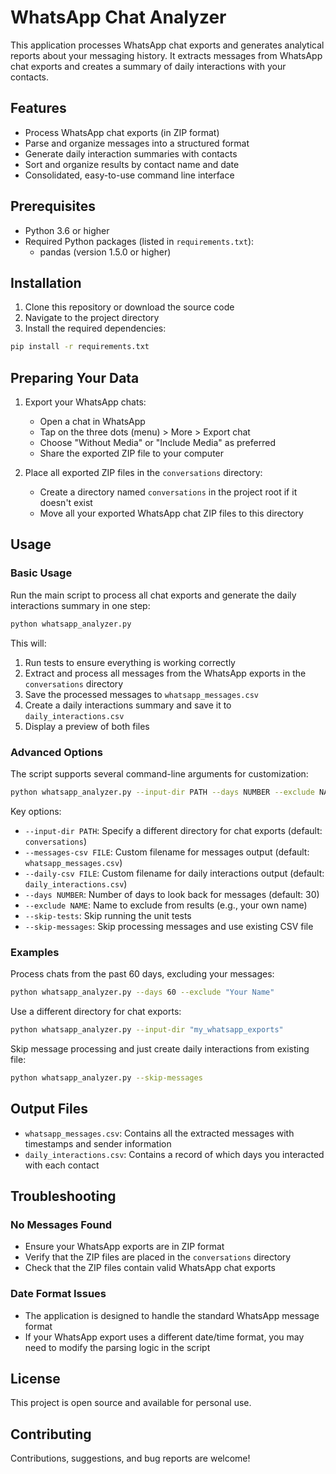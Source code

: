 # WhatsApp Chat Analyzer

This application processes WhatsApp chat exports and generates analytical reports about your messaging history. It extracts messages from WhatsApp chat exports and creates a summary of daily interactions with your contacts.

## Features

- Process WhatsApp chat exports (in ZIP format)
- Parse and organize messages into a structured format
- Generate daily interaction summaries with contacts
- Sort and organize results by contact name and date
- Consolidated, easy-to-use command line interface

## Prerequisites

- Python 3.6 or higher
- Required Python packages (listed in `requirements.txt`):
  - pandas (version 1.5.0 or higher)

## Installation

1. Clone this repository or download the source code
2. Navigate to the project directory
3. Install the required dependencies:

```bash
pip install -r requirements.txt
```

## Preparing Your Data

1. Export your WhatsApp chats:
   - Open a chat in WhatsApp
   - Tap on the three dots (menu) > More > Export chat
   - Choose "Without Media" or "Include Media" as preferred
   - Share the exported ZIP file to your computer

2. Place all exported ZIP files in the `conversations` directory:
   - Create a directory named `conversations` in the project root if it doesn't exist
   - Move all your exported WhatsApp chat ZIP files to this directory

## Usage

### Basic Usage

Run the main script to process all chat exports and generate the daily interactions summary in one step:

```bash
python whatsapp_analyzer.py
```

This will:
1. Run tests to ensure everything is working correctly
2. Extract and process all messages from the WhatsApp exports in the `conversations` directory
3. Save the processed messages to `whatsapp_messages.csv`
4. Create a daily interactions summary and save it to `daily_interactions.csv`
5. Display a preview of both files

### Advanced Options

The script supports several command-line arguments for customization:

```bash
python whatsapp_analyzer.py --input-dir PATH --days NUMBER --exclude NAME --skip-tests
```

Key options:
- `--input-dir PATH`: Specify a different directory for chat exports (default: `conversations`)
- `--messages-csv FILE`: Custom filename for messages output (default: `whatsapp_messages.csv`)
- `--daily-csv FILE`: Custom filename for daily interactions output (default: `daily_interactions.csv`)
- `--days NUMBER`: Number of days to look back for messages (default: 30)
- `--exclude NAME`: Name to exclude from results (e.g., your own name)
- `--skip-tests`: Skip running the unit tests
- `--skip-messages`: Skip processing messages and use existing CSV file

### Examples

Process chats from the past 60 days, excluding your messages:
```bash
python whatsapp_analyzer.py --days 60 --exclude "Your Name"
```

Use a different directory for chat exports:
```bash
python whatsapp_analyzer.py --input-dir "my_whatsapp_exports"
```

Skip message processing and just create daily interactions from existing file:
```bash
python whatsapp_analyzer.py --skip-messages
```

## Output Files

- `whatsapp_messages.csv`: Contains all the extracted messages with timestamps and sender information
- `daily_interactions.csv`: Contains a record of which days you interacted with each contact

## Troubleshooting

### No Messages Found
- Ensure your WhatsApp exports are in ZIP format
- Verify that the ZIP files are placed in the `conversations` directory
- Check that the ZIP files contain valid WhatsApp chat exports

### Date Format Issues
- The application is designed to handle the standard WhatsApp message format
- If your WhatsApp export uses a different date/time format, you may need to modify the parsing logic in the script

## License

This project is open source and available for personal use.

## Contributing

Contributions, suggestions, and bug reports are welcome! 